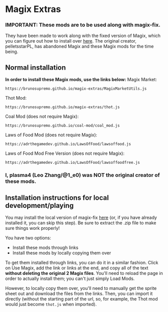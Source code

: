 # Magix Extras
### IMPORTANT: These mods are to be used along with magix-fix.
They have been made to work along with the fixed version of Magix, which you can figure out how to install over [here](https://github.com/plasma4/magix-fix/blob/main/README.md). The original creator, pelletsstarPL, has abandoned Magix and these Magix mods for the time being.

## Normal installation
**In order to install these Magix mods, use the links below:**
Magix Market:
```
https://brunosupremo.github.io/magix-extras/MagixMarketUtils.js
```
Thot Mod:
```
https://brunosupremo.github.io/magix-extras/thot.js
```
Coal Mod (does not require Magix):
```
https://brunosupremo.github.io/coal-mod/coal_mod.js
```
Laws of Food Mod (does not require Magix):
```
https://adrthegamedev.github.io/LawsOfFood/lawsoffood.js
```
Laws of Food Mod Free Version (does not require Magix):
```
https://adrthegamedev.github.io/LawsOfFood/lawsoffoodfree.js
```
### I, plasma4 (Leo Zhang/@1_e0) was NOT the original creator of these mods.

## Installation instructions for local development/playing
You may install the local version of magix-fix [here](https://github.com/plasma4/magix-fix/archive/refs/heads/main.zip) (or, if you have already installed it, you can skip this step). Be sure to extract the .zip file to make sure things work properly!

You have two options:
- Install these mods through links
- Install these mods by locally copying them over

To get them installed through links, you can do it in a similar fashion. Click on Use Magix, add the link or links at the end, and copy all of the text **without deleting the original 2 Magix files**. You'll need to reload the page in order to actually install them; you can't just simply Load Mods.

However, to locally copy them over, you'll need to manually get the sprite sheet out and download the files from the links. Then, you can import it directly (without the starting part of the url, so, for example, the Thot mod would just become `thot.js` when imported).